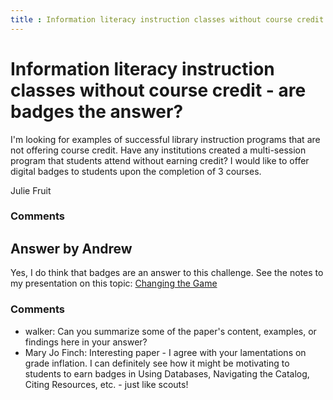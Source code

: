 ```yaml
---
title : Information literacy instruction classes without course credit - are badges the answer?
---
```

Information literacy instruction classes without course credit - are badges the answer?
=====================
I'm looking for examples of successful library instruction programs that
are not offering course credit. Have any institutions created a
multi-session program that students attend without earning credit? I
would like to offer digital badges to students upon the completion of 3
courses.

Julie Fruit

### Comments ###


Answer by Andrew
----------------
Yes, I do think that badges are an answer to this challenge. See the
notes to my presentation on this topic: [Changing the
Game](http://tiny.cc/gamechange)

### Comments ###
* walker: Can you summarize some of the paper's content, examples, or findings
here in your answer?
* Mary Jo Finch: Interesting paper - I agree with your lamentations on grade inflation. I
can definitely see how it might be motivating to students to earn badges
in Using Databases, Navigating the Catalog, Citing Resources, etc. -
just like scouts!

